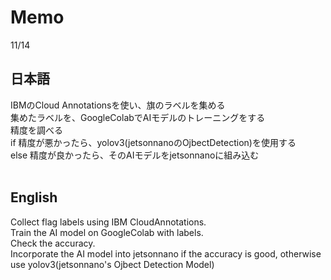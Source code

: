 # Memo
11/14<br>
## 日本語<br>
IBMのCloud Annotationsを使い、旗のラベルを集める<br>
集めたラベルを、GoogleColabでAIモデルのトレーニングをする<br>
精度を調べる<br>
if 精度が悪かったら、yolov3(jetsonnanoのOjbectDetection)を使用する<br>
else 精度が良かったら、そのAIモデルをjetsonnanoに組み込む<br><br>

## English<br>
Collect flag labels using IBM CloudAnnotations.<br>
Train the AI model on GoogleColab with labels.<br>
Check the accuracy.<br>
Incorporate the AI model into jetsonnano if the accuracy is good, otherwise use yolov3(jetsonnano's Ojbect Detection Model)<br>

